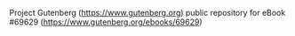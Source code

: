 Project Gutenberg (https://www.gutenberg.org) public repository for
eBook #69629 (https://www.gutenberg.org/ebooks/69629)
